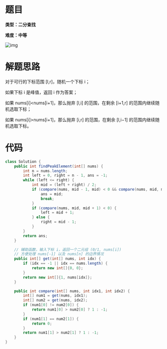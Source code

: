 # 题目

**类型：二分查找**

**难度：中等**

![img](https://gitee.com/janeroad/iamge-cloud/raw/master/NoteImage/1632059035646-e64c803d-0782-4db0-abf5-bb0e676f3c3d.png)

# 解题思路

对于可行的下标范围 [l,r]，随机一个下标 i；

如果下标 i 是峰值，返回 i 作为答案；

如果 nums[i]<nums[i+1]，那么抛弃 [l,i] 的范围，在剩余 [i+1,r] 的范围内继续随机选取下标；

如果 nums[i]>nums[i+1]，那么抛弃 [i,r] 的范围，在剩余 [l,i−1] 的范围内继续随机选取下标。

# 代码

```java
class Solution {
    public int findPeakElement(int[] nums) {
        int n = nums.length;
        int left = 0, right = n - 1, ans = -1;
        while (left <= right) {
            int mid = (left + right) / 2;
            if (compare(nums, mid - 1, mid) < 0 && compare(nums, mid, mid + 1) > 0) {
                ans = mid;
                break;
            }
            if (compare(nums, mid, mid + 1) < 0) {
                left = mid + 1;
            } else {
                right = mid - 1;
            }
        }
        return ans;
    }

    // 辅助函数，输入下标 i，返回一个二元组 (0/1, nums[i])
    // 方便处理 nums[-1] 以及 nums[n] 的边界情况
    public int[] get(int[] nums, int idx) {
        if (idx == -1 || idx == nums.length) {
            return new int[]{0, 0};
        }
        return new int[]{1, nums[idx]};
    }

    public int compare(int[] nums, int idx1, int idx2) {
        int[] num1 = get(nums, idx1);
        int[] num2 = get(nums, idx2);
        if (num1[0] != num2[0]) {
            return num1[0] > num2[0] ? 1 : -1;
        }
        if (num1[1] == num2[1]) {
            return 0;
        }
        return num1[1] > num2[1] ? 1 : -1;
    }
}
```
